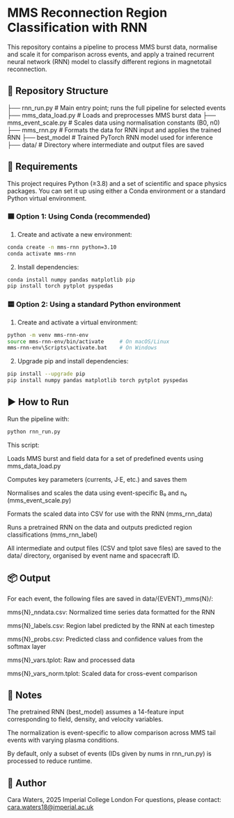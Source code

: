 # MMS Reconnection Region Classification with RNN

This repository contains a pipeline to process MMS burst data, normalise and scale it for comparison across events, and apply a trained recurrent neural network (RNN) model to classify different regions in magnetotail reconnection.

## 📁 Repository Structure

├── rnn_run.py # Main entry point; runs the full pipeline for selected events
├── mms_data_load.py # Loads and preprocesses MMS burst data
├── mms_event_scale.py # Scales data using normalisation constants (B0, n0)
├── mms_rnn.py # Formats the data for RNN input and applies the trained RNN
├── best_model # Trained PyTorch RNN model used for inference
├── data/ # Directory where intermediate and output files are saved

## 🔧 Requirements
This project requires Python (≥3.8) and a set of scientific and space physics packages. You can set it up using either a Conda environment or a standard Python virtual environment.

### 🟦 Option 1: Using Conda (recommended)

1. Create and activate a new environment:
```bash
conda create -n mms-rnn python=3.10
conda activate mms-rnn
```

2. Install dependencies:
```bash
conda install numpy pandas matplotlib pip
pip install torch pytplot pyspedas
```

### 🟨 Option 2: Using a standard Python environment

1. Create and activate a virtual environment:
```bash
python -m venv mms-rnn-env
source mms-rnn-env/bin/activate     # On macOS/Linux
mms-rnn-env\Scripts\activate.bat    # On Windows
```

2. Upgrade pip and install dependencies:
```bash
pip install --upgrade pip
pip install numpy pandas matplotlib torch pytplot pyspedas
```

## ▶️ How to Run
Run the pipeline with:

```bash
python rnn_run.py
```

This script:

Loads MMS burst and field data for a set of predefined events using mms_data_load.py

Computes key parameters (currents, J·E, etc.) and saves them

Normalises and scales the data using event-specific B₀ and n₀ (mms_event_scale.py)

Formats the scaled data into CSV for use with the RNN (mms_rnn_data)

Runs a pretrained RNN on the data and outputs predicted region classifications (mms_rnn_label)

All intermediate and output files (CSV and tplot save files) are saved to the data/ directory, organised by event name and spacecraft ID.

## 📦 Output
For each event, the following files are saved in data/{EVENT}_mms{N}/:

mms{N}_nndata.csv: Normalized time series data formatted for the RNN

mms{N}_labels.csv: Region label predicted by the RNN at each timestep

mms{N}_probs.csv: Predicted class and confidence values from the softmax layer

mms{N}_vars.tplot: Raw and processed data

mms{N}_vars_norm.tplot: Scaled data for cross-event comparison

## 📘 Notes
The pretrained RNN (best_model) assumes a 14-feature input corresponding to field, density, and velocity variables.

The normalization is event-specific to allow comparison across MMS tail events with varying plasma conditions.

By default, only a subset of events (IDs given by nums in rnn_run.py) is processed to reduce runtime.

## 📄 Author
Cara Waters, 2025
Imperial College London
For questions, please contact: cara.waters18@imperial.ac.uk